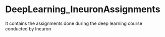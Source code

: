 # DeepLearning_IneuronAssignments
It contains the assignments done during the deep learning course conducted by Ineuron
